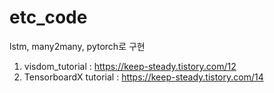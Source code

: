 # etc_code
lstm, many2many, pytorch로 구현


1. visdom_tutorial : https://keep-steady.tistory.com/12
2. TensorboardX tutorial : https://keep-steady.tistory.com/14
